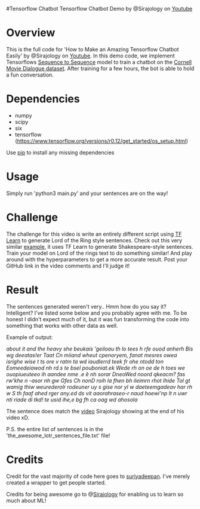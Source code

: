 #Tensorflow Chatbot
Tensorflow Chatbot Demo by @Sirajology on [Youtube](https://youtu.be/SJDEOWLHYVo)

Overview
============
This is the full code for 'How to Make an Amazing Tensorflow Chatbot Easily' by @Sirajology on [Youtube](https://youtu.be/SJDEOWLHYVo). In this demo code, we implement Tensorflows [Sequence to Sequence](https://www.tensorflow.org/versions/r0.12/tutorials/seq2seq/index.html) model to train a
chatbot on the [Cornell Movie Dialogue dataset](https://www.cs.cornell.edu/~cristian/Cornell_Movie-Dialogs_Corpus.html). After training for a few hours, the bot is able to hold a fun conversation.


Dependencies
============
* numpy
* scipy 
* six
* tensorflow (https://www.tensorflow.org/versions/r0.12/get_started/os_setup.html)

Use [pip](https://pypi.python.org/pypi/pip) to install any missing dependencies


Usage
===========

Simply run 'python3 main.py' and your sentences are on the way!


Challenge
===========

The challenge for this video is write an entirely different script using [TF Learn](http://tflearn.org/) to generate Lord of the Ring style sentences. Check out this very similar [example](https://github.com/tflearn/tflearn/blob/master/examples/nlp/lstm_generator_shakespeare.py), it uses TF Learn to generate Shakespeare-style sentences. Train your model on Lord of the rings text to do something similar! And play around with the hyperparameters to get a more accurate result. Post your GitHub link in the video comments and I'll judge it! 

Result
===========
The sentences generated weren't very.. Hmm how do you say it? Intelligent? I've listed some below and you probably agree with me. To be honest I didn't expect much of it, but it was fun transforming the code into something that works with other data as well.

Example of output:

*about it and the heavy she beukais 'geiloau
th lo
tees h rfe ouod anherh Bis wg deeatas!er Taat Cn miiand wheut cpenoryem, fanat mesres owea
isrighe wise t ts  ore v ratm ta wd iaudlerrd teek fr ohe ntodd ton Eomeedeiawod nh rd.s te bsel pouboniat.ek Wede rh  on oe de h toes we ouopiueuteeo  ih aandee nme .e ̂e nh sorar DneoWed noord qkeacm? fas
rw'khe n -asor nh gw Gfes Ch nonD roih la fhen bh ileimrn rhot lhide Tol gt wamig thiw weurederolr rodeuner uy s gise nor yl w daeteemgadeav har rh w S th faaf ahed rger any.ed ds vit aaorahraseo-r naud hoewi'np lt n uwr nti riade di tkd! te 
usid ihe,e bg fh ca oag wd ahosola*


The sentence does match the [video](https://www.youtube.com/watch?v=9U2pINNSpHE) Sirajology showing at the end of his video xD. 

P.S. the entire list of sentences is in the 'the_awesome_lotr_sentences_file.txt' file!

Credits
===========
Credit for the vast majority of code here goes to [suriyadeepan](https://github.com/suriyadeepan). I've merely created a wrapper to get people started. 

Credits for being awesome go to @[Sirajology](https://www.youtube.com/sirajology) for enabling us to learn so much about ML!
